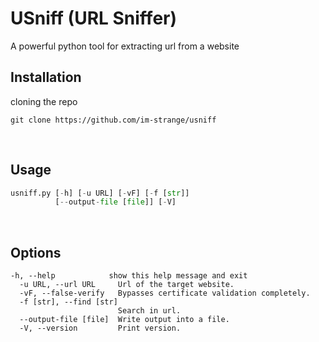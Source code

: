# USniff (URL Sniffer)
A powerful python tool for extracting url from a website
&nbsp; 

## Installation
cloning the repo
```
git clone https://github.com/im-strange/usniff
```
&nbsp; 

## Usage
```python
usniff.py [-h] [-u URL] [-vF] [-f [str]]
          [--output-file [file]] [-V]
```
&nbsp; 

## Options
```
-h, --help            show this help message and exit
  -u URL, --url URL     Url of the target website.
  -vF, --false-verify   Bypasses certificate validation completely.
  -f [str], --find [str]
                        Search in url.
  --output-file [file]  Write output into a file.
  -V, --version         Print version.
```
